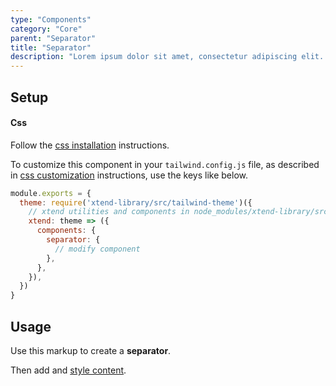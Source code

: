 ```yaml
---
type: "Components"
category: "Core"
parent: "Separator"
title: "Separator"
description: "Lorem ipsum dolor sit amet, consectetur adipiscing elit. Nunc tempus laoreet leo sit amet iaculis."
---
```


## Setup

#### Css

Follow the [css installation](/introduction/getting-started/setup#css-installation) instructions.

To customize this component in your `tailwind.config.js` file, as described in [css customization](/introduction/getting-started/setup#css-customization) instructions, use the keys like below.

```jsx
module.exports = {
  theme: require('xtend-library/src/tailwind-theme')({
    // xtend utilities and components in node_modules/xtend-library/src/tailwind-xtend.js
    xtend: theme => ({
      components: {
        separator: {
          // modify component
        },
      },
    }),
  })
}
```

## Usage

Use this markup to create a **separator**.

<script type="text/plain" class="language-markup">
  <span class="separator">
    <!-- content -->
  </span>
</script>

Then add and [style content](/components/core/separator/content).

<demo>
  <demovanilla src="vanilla/components/core/separator/usage">
  </demovanilla>
</demo>
